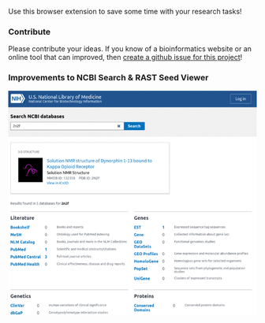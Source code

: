 
Use this browser extension  to save some time with your research tasks!

### Contribute

Please contribute your ideas. If you know of a bioinformatics website or an online tool that can improved, then [create a github issue for this project](https://github.com/bf/bioux/issues)!

### Improvements to NCBI Search & RAST Seed Viewer
![alt text](/screenshots/resized/BioUX-animation.gif "BioUX Example Improvements")
